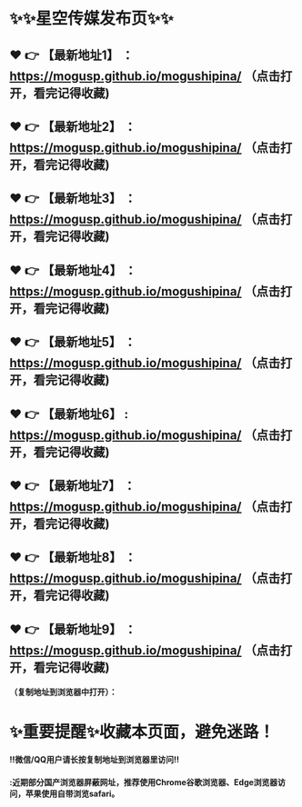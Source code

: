
# :sparkles::sparkles:星空传媒发布页:sparkles::sparkles:

 :heart: :point_right: 【最新地址1】 ：https://mogusp.github.io/mogushipina/  （点击打开，看完记得收藏)
 ------
 :heart: :point_right: 【最新地址2】 ：https://mogusp.github.io/mogushipina/  （点击打开，看完记得收藏)
 ------
 :heart: :point_right: 【最新地址3】 ：https://mogusp.github.io/mogushipina/   （点击打开，看完记得收藏)
 ------
 :heart: :point_right: 【最新地址4】 ：https://mogusp.github.io/mogushipina/  （点击打开，看完记得收藏)
 ------
 :heart: :point_right: 【最新地址5】 ：https://mogusp.github.io/mogushipina/ （点击打开，看完记得收藏)
 ------
 :heart: :point_right: 【最新地址6】 : https://mogusp.github.io/mogushipina/  （点击打开，看完记得收藏)
 ------
 :heart: :point_right: 【最新地址7】 ：https://mogusp.github.io/mogushipina/  （点击打开，看完记得收藏)
 ------
 :heart: :point_right: 【最新地址8】 ：https://mogusp.github.io/mogushipina/ （点击打开，看完记得收藏)
 ------
 :heart: :point_right: 【最新地址9】 ： https://mogusp.github.io/mogushipina/ （点击打开，看完记得收藏)
  ------

  
#### （复制地址到浏览器中打开）：
# :sparkles:重要提醒:sparkles:收藏本页面，避免迷路！
#### ‼️微信/QQ用户请长按复制地址到浏览器里访问‼
#### :近期部分国产浏览器屏蔽网址，推荐使用Chrome谷歌浏览器、Edge浏览器访问，苹果使用自带浏览safari。
